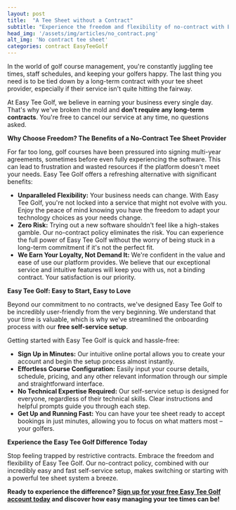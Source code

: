 ```yaml
---
layout: post
title:  "A Tee Sheet without a Contract"
subtitle: "Experience the freedom and flexibility of no-contract with Easy Tee Golf!"
head_img: '/assets/img/articles/no_contract.png'
alt_img: 'No contract tee sheet'
categories: contract EasyTeeGolf 
---
```


In the world of golf course management, you're constantly juggling tee times, staff schedules, and keeping your golfers happy. The last thing you need is to be tied down by a long-term contract with your tee sheet provider, especially if their service isn't quite hitting the fairway.

At Easy Tee Golf, we believe in earning your business every single day. That's why we've broken the mold and **don't require any long-term contracts**. You're free to cancel our service at any time, no questions asked.

**Why Choose Freedom? The Benefits of a No-Contract Tee Sheet Provider**

For far too long, golf courses have been pressured into signing multi-year agreements, sometimes before even fully experiencing the software. This can lead to frustration and wasted resources if the platform doesn't meet your needs. Easy Tee Golf offers a refreshing alternative with significant benefits:

* **Unparalleled Flexibility:** Your business needs can change. With Easy Tee Golf, you're not locked into a service that might not evolve with you. Enjoy the peace of mind knowing you have the freedom to adapt your technology choices as your needs change. 
* **Zero Risk:** Trying out a new software shouldn't feel like a high-stakes gamble. Our no-contract policy eliminates the risk. You can experience the full power of Easy Tee Golf without the worry of being stuck in a long-term commitment if it's not the perfect fit.  
* **We Earn Your Loyalty, Not Demand It:** We're confident in the value and ease of use our platform provides. We believe that our exceptional service and intuitive features will keep you with us, not a binding contract. Your satisfaction is our priority.  

**Easy Tee Golf: Easy to Start, Easy to Love**

Beyond our commitment to no contracts, we've designed Easy Tee Golf to be incredibly user-friendly from the very beginning. We understand that your time is valuable, which is why we've streamlined the onboarding process with our **free self-service setup**.

Getting started with Easy Tee Golf is quick and hassle-free:

* **Sign Up in Minutes:** Our intuitive online portal allows you to create your account and begin the setup process almost instantly.  
* **Effortless Course Configuration:** Easily input your course details, schedule, pricing, and any other relevant information through our simple and straightforward interface.  
* **No Technical Expertise Required:** Our self-service setup is designed for everyone, regardless of their technical skills. Clear instructions and helpful prompts guide you through each step.  
* **Get Up and Running Fast:** You can have your tee sheet ready to accept bookings in just minutes, allowing you to focus on what matters most – your golfers.

**Experience the Easy Tee Golf Difference Today**

Stop feeling trapped by restrictive contracts. Embrace the freedom and flexibility of Easy Tee Golf. Our no-contract policy, combined with our incredibly easy and fast self-service setup, makes switching or starting with a powerful tee sheet system a breeze.

**Ready to experience the difference? <a href="https://easyteegolf.com/?utm_source=no_contract_article" target="_blank">Sign up for your free Easy Tee Golf account today</a> and discover how easy managing your tee times can be\!**
